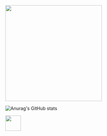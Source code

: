 <img src="https://api.daily.dev/devcards/f2138b5fe4484781b1d7e65b9432d128.png?r=x5n" width="300" >

![Anurag's GitHub stats](https://github-readme-stats.vercel.app/api?username=newit-trungnt&show_icons=true&theme=radical)

<a href="https://dev.to/abrahamlawson">
<img src="https://d2fltix0v2e0sb.cloudfront.net/dev-badge.svg" width="48">
</a>
